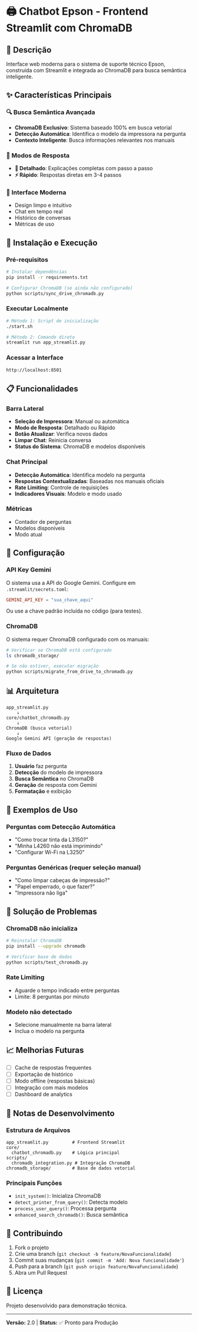 # 🖨️ Chatbot Epson - Frontend Streamlit com ChromaDB

## 📝 Descrição

Interface web moderna para o sistema de suporte técnico Epson, construída com Streamlit e integrada ao ChromaDB para busca semântica inteligente.

## ✨ Características Principais

### 🔍 Busca Semântica Avançada
- **ChromaDB Exclusivo**: Sistema baseado 100% em busca vetorial
- **Detecção Automática**: Identifica o modelo da impressora na pergunta
- **Contexto Inteligente**: Busca informações relevantes nos manuais

### 💬 Modos de Resposta
- **📖 Detalhado**: Explicações completas com passo a passo
- **⚡ Rápido**: Respostas diretas em 3-4 passos

### 🎨 Interface Moderna
- Design limpo e intuitivo
- Chat em tempo real
- Histórico de conversas
- Métricas de uso

## 🚀 Instalação e Execução

### Pré-requisitos
```bash
# Instalar dependências
pip install -r requirements.txt

# Configurar ChromaDB (se ainda não configurado)
python scripts/sync_drive_chromadb.py
```

### Executar Localmente
```bash
# Método 1: Script de inicialização
./start.sh

# Método 2: Comando direto
streamlit run app_streamlit.py
```

### Acessar a Interface
```
http://localhost:8501
```

## 📋 Funcionalidades

### Barra Lateral
- **Seleção de Impressora**: Manual ou automática
- **Modo de Resposta**: Detalhado ou Rápido
- **Botão Atualizar**: Verifica novos dados
- **Limpar Chat**: Reinicia conversa
- **Status do Sistema**: ChromaDB e modelos disponíveis

### Chat Principal
- **Detecção Automática**: Identifica modelo na pergunta
- **Respostas Contextualizadas**: Baseadas nos manuais oficiais
- **Rate Limiting**: Controle de requisições
- **Indicadores Visuais**: Modelo e modo usado

### Métricas
- Contador de perguntas
- Modelos disponíveis
- Modo atual

## 🔧 Configuração

### API Key Gemini
O sistema usa a API do Google Gemini. Configure em `.streamlit/secrets.toml`:

```toml
GEMINI_API_KEY = "sua_chave_aqui"
```

Ou use a chave padrão incluída no código (para testes).

### ChromaDB
O sistema requer ChromaDB configurado com os manuais:

```bash
# Verificar se ChromaDB está configurado
ls chromadb_storage/

# Se não estiver, executar migração
python scripts/migrate_from_drive_to_chromadb.py
```

## 📊 Arquitetura

```
app_streamlit.py
    ↓
core/chatbot_chromadb.py
    ↓
ChromaDB (busca vetorial)
    ↓
Google Gemini API (geração de respostas)
```

### Fluxo de Dados
1. **Usuário** faz pergunta
2. **Detecção** do modelo de impressora
3. **Busca Semântica** no ChromaDB
4. **Geração** de resposta com Gemini
5. **Formatação** e exibição

## 🎯 Exemplos de Uso

### Perguntas com Detecção Automática
- "Como trocar tinta da L3150?"
- "Minha L4260 não está imprimindo"
- "Configurar Wi-Fi na L3250"

### Perguntas Genéricas (requer seleção manual)
- "Como limpar cabeças de impressão?"
- "Papel emperrado, o que fazer?"
- "Impressora não liga"

## 🐛 Solução de Problemas

### ChromaDB não inicializa
```bash
# Reinstalar ChromaDB
pip install --upgrade chromadb

# Verificar base de dados
python scripts/test_chromadb.py
```

### Rate Limiting
- Aguarde o tempo indicado entre perguntas
- Limite: 8 perguntas por minuto

### Modelo não detectado
- Selecione manualmente na barra lateral
- Inclua o modelo na pergunta

## 📈 Melhorias Futuras

- [ ] Cache de respostas frequentes
- [ ] Exportação de histórico
- [ ] Modo offline (respostas básicas)
- [ ] Integração com mais modelos
- [ ] Dashboard de analytics

## 📝 Notas de Desenvolvimento

### Estrutura de Arquivos
```
app_streamlit.py         # Frontend Streamlit
core/
  chatbot_chromadb.py    # Lógica principal
scripts/
  chromadb_integration.py # Integração ChromaDB
chromadb_storage/        # Base de dados vetorial
```

### Principais Funções
- `init_system()`: Inicializa ChromaDB
- `detect_printer_from_query()`: Detecta modelo
- `process_user_query()`: Processa pergunta
- `enhanced_search_chromadb()`: Busca semântica

## 🤝 Contribuindo

1. Fork o projeto
2. Crie uma branch (`git checkout -b feature/NovaFuncionalidade`)
3. Commit suas mudanças (`git commit -m 'Add: Nova funcionalidade'`)
4. Push para a branch (`git push origin feature/NovaFuncionalidade`)
5. Abra um Pull Request

## 📄 Licença

Projeto desenvolvido para demonstração técnica.

---

**Versão:** 2.0 | **Status:** ✅ Pronto para Produção
